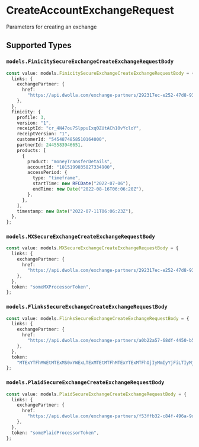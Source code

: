 # CreateAccountExchangeRequest

Parameters for creating an exchange


## Supported Types

### `models.FinicitySecureExchangeCreateExchangeRequestBody`

```typescript
const value: models.FinicitySecureExchangeCreateExchangeRequestBody = {
  links: {
    exchangePartner: {
      href:
        "https://api.dwolla.com/exchange-partners/292317ec-e252-47d8-93c3-2d128e037aa4",
    },
  },
  finicity: {
    profile: 3,
    version: "1",
    receiptId: "cr_4N47ou7SlppuIxq0ZUtACh10vYcloY",
    receiptVersion: "1",
    customerId: "5454874858510164000",
    partnerId: 2445583946651,
    products: [
      {
        product: "moneyTransferDetails",
        accountId: "1015199035827334900",
        accessPeriod: {
          type: "timeframe",
          startTime: new RFCDate("2022-07-06"),
          endTime: new Date("2022-08-16T06:06:20Z"),
        },
      },
    ],
    timestamp: new Date("2022-07-11T06:06:23Z"),
  },
};
```

### `models.MXSecureExchangeCreateExchangeRequestBody`

```typescript
const value: models.MXSecureExchangeCreateExchangeRequestBody = {
  links: {
    exchangePartner: {
      href:
        "https://api.dwolla.com/exchange-partners/292317ec-e252-47d8-93c3-2d128e037aa4",
    },
  },
  token: "someMXProcessorToken",
};
```

### `models.FlinksSecureExchangeCreateExchangeRequestBody`

```typescript
const value: models.FlinksSecureExchangeCreateExchangeRequestBody = {
  links: {
    exchangePartner: {
      href:
        "https://api.dwolla.com/exchange-partners/a0b22a57-68df-4450-b507-47c937e64e89",
    },
  },
  token:
    "MTExYTFhMWEtMTExMS0xYWExLTExMTEtMTFhMTExYTExMTFhOjIyMmIyYjFiLTIyMjItMmJiMi0yMjIyLTIyYjIyMmIyMjIyYg==",
};
```

### `models.PlaidSecureExchangeCreateExchangeRequestBody`

```typescript
const value: models.PlaidSecureExchangeCreateExchangeRequestBody = {
  links: {
    exchangePartner: {
      href:
        "https://api.dwolla.com/exchange-partners/f53ffb32-c84f-496a-9d9d-acd100d396ef",
    },
  },
  token: "somePlaidProcessorToken",
};
```

